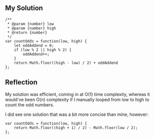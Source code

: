 ## My Solution

```
/**
 * @param {number} low
 * @param {number} high
 * @return {number}
 */
var countOdds = function(low, high) {
    let oddAddend = 0;
    if (low % 2 || high % 2) {
        oddAddend++;
    }
    return Math.floor((high - low) / 2) + oddAddend
};
```

## Reflection

My solution was efficient, coming in at O(1) time complexity, whereas it would've been O(n) complexity if I manually looped from low to high to count the odd numbers.

I did see one solution that was a bit more concise than mine, however:

```
var countOdds = function(low, high) {
    return Math.floor((high + 1) / 2) - Math.floor(low / 2);
};
```
